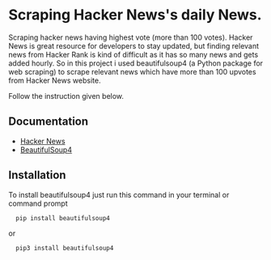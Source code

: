 
# Scraping Hacker News's daily News.

Scraping hacker news having highest vote (more than 100 votes).
Hacker News is great resource for developers to stay updated, 
but finding relevant news from Hacker Rank is kind of difficult
as it has so many news and gets added hourly. So in this project 
i used beautifulsoup4 (a Python package for web scraping) to scrape 
relevant news which have more than 100 upvotes from Hacker News website.

Follow the instruction given below.
## Documentation

 - [Hacker News](https://news.ycombinator.com)
 - [BeautifulSoup4](https://www.crummy.com/software/BeautifulSoup/bs4/doc/)


  
## Installation 

To install beautifulsoup4 just run this command in your terminal or command prompt

```bash 
  pip install beautifulsoup4 
```
or

```bash 
  pip3 install beautifulsoup4 
```
    